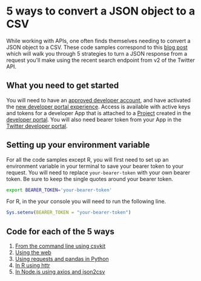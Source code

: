 # 5 ways to convert a JSON object to a CSV
While working with APIs, one often finds themselves needing to convert a JSON object to a CSV. These code samples correspond to this [blog post](will_add_link_when_available) which will walk you through 5 strategies to turn a JSON response from a request you'll make using the recent search endpoint from v2 of the Twitter API.  

## What you need to get started
You will need to have an [approved developer account](https://developer.twitter.com/en/apply-for-access), and have activated the [new developer portal experience](https://developer.twitter.com/en/portal/opt-in.html). Access is available with active keys and tokens for a developer App that is attached to a [Project](https://developer.twitter.com/en/docs/projects.html) created in the [developer portal](https://developer.twitter.com/en/docs/developer-portal.html). You will also need bearer token from your App in the [Twitter developer portal](https://developer.twitter.com/en/docs/developer-portal/overview).

## Setting up your environment variable
For all the code samples except R, you will first need to set up an environment variable in your terminal to save your bearer token to your request. You will need to replace `your-bearer-token` with your own bearer token. Be sure to keep the single quotes around your bearer token. 

```bash
export BEARER_TOKEN='your-bearer-token'
````

For R, in the your console you will need to run the following line.

```r
Sys.setenv(BEARER_TOKEN = "your-bearer-token")
```

## Code for each of the 5 ways 
1. [From the command line using csvkit](https://github.com/twitterdev/5-ways-to-convert-json-to-csv/blob/main/using_csv_kit.sh)
2. [Using the web](https://github.com/twitterdev/5-ways-to-convert-json-to-csv/blob/main/using_the_web.md)
3. [Using requests and pandas in Python](https://github.com/twitterdev/5-ways-to-convert-json-to-csv/blob/main/requests_and_pandas.py)
4. [In R using httr](https://github.com/twitterdev/5-ways-to-convert-json-to-csv/blob/main/httr_in_r.R)
5. [In Node.js using axios and json2csv](https://github.com/twitterdev/5-ways-to-convert-json-to-csv/blob/main/axios_and_json2csv.js)
